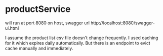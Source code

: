 # productService
will run at port 8080 on host, swagger url http://localhost:8080/swagger-ui.html

I assume the product list csv file doesn't change frequently. I used caching for it which expires daily automatically.
But there is an endpoint to evict cache manually and immediately.
